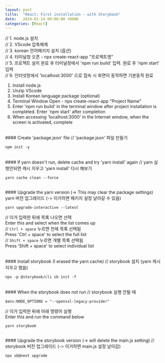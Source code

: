 ```yaml
---
layout: post
title:  "React: First installation - with Storybook"
date:   2024-01-14 09:00:00 +0900
categories: [React]
---
```


// 1. node.js 설치   
// 2. VScode 압축해제   
// 3. korean 언어패키지 설치 (옵션)   
// 4. 터미널창 오픈 - npx create-react-app "프로젝트명"   
// 5. 프로젝트 설치 완료 후 터미널창에서 'npm run build' 입력. 완료 후 'npm start' 입력   
// 6. 인터넷창에서 'localhost:3000' 으로 접속 시 화면이 동작하면 기본동작 완료   
   
1. Install node.js   
2. Unzip VScode   
3. Install Korean language package (optional)   
4. Terminal Window Open - npx create-react-app "Project Name"   
5. Enter 'npm run build' in the terminal window after project installation is completed. Enter 'npm start' after completion   
6. When accessing 'localhost:3000' in the Internet window, when the screen is activated, complete   
   
<br>
#### Create 'package.json' file   
// 'package.json' 파일 만들기   
   
```react
npm init -y
```
   
<br>
#### If yarn doesn't run, delete cache and try 'yarn install' again   
// yarn 실행안되면 캐시 지우고 'yarn install' 다시 해보기   
   
```react
yarn cache clean --force
```
   
<br>
#### Upgrade the yarn version (-> This may clear the package settings)   
yarn 버전 업그레이드 (-> 이거하면 패키지 설정 날아갈 수 있음)   
   
```react
yarn upgrade-interactive --latest
```
// 이거 입력한 뒤에 목록 나오면 선택   
Enter this and select when the list comes up   
// `Ctrl + space` 누르면 전체 목록 선택됨   
Press 'Ctrl + space' to select the full list   
// `Shift + space` 누르면 개별 목록 선택됨   
Press 'Shift + space' to select individual list   
   
<br>
#### Install storybook (I erased the yarn cache)   
// storybook 설치 (yarn 캐시 지우고 했음)   
   
```react
npx -p @storybook/cli sb init -f
```
   
<br>
#### When the storybook does not run   
// storybook 실행 안될 때   
   
```react
$env:NODE_OPTIONS = "--openssl-legacy-provider"
```
// 이거 입력한 뒤에 아래 명령어 실행   
Enter this and run the command below   
   
```react
yarn storybook
```
   
<br>
#### Upgrade the storybook version (-> will delete the main.js setting)   
// storybook 버전 업그레이드 (-> 이거하면 main.js 설정 날아감)   
   
```react
npx sb@next upgrade
```
